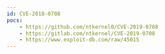 ```yaml
---
id: CVE-2018-0708
pocs:
    - https://github.com/ntkernel0/CVE-2019-0708
    - https://gitlab.com/ntkernel/CVE-2019-0708
    - https://www.exploit-db.com/raw/45015
---
```


